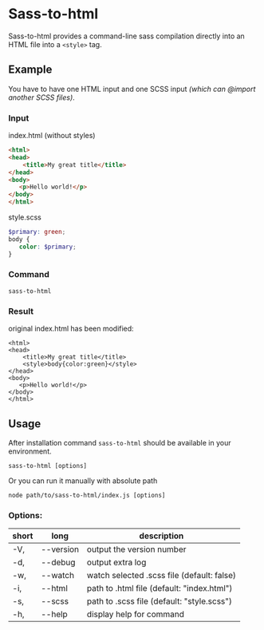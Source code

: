 # Sass-to-html
Sass-to-html provides a command-line sass compilation directly into an HTML file into a `<style>` tag. 

## Example
You have to have one HTML input and one SCSS input _(which can @import another SCSS files)_.
### Input
index.html (without styles)
```html
<html>
<head>
    <title>My great title</title>
</head>
<body>
   <p>Hello world!</p>
</body>
</html>
```
style.scss
```scss
$primary: green;
body {
   color: $primary;
}
```
### Command
```
sass-to-html 
```
### Result
original index.html has been modified:
```
<html>
<head>
    <title>My great title</title>
    <style>body{color:green}</style>
</head>
<body>
   <p>Hello world!</p>
</body>
</html>
```

## Usage
After installation command `sass-to-html` should be available in your environment.
```
sass-to-html [options]
```
Or you can run it manually with absolute path
```
node path/to/sass-to-html/index.js [options]
```

### Options:
| short | long | description |
|---|---|---|
| -V, | --version     | output the version number    
| -d, | --debug       | output extra log    
| -w, | --watch       | watch selected .scss file (default: false)    
| -i, | --html <type> | path to .html file (default: "index.html")    
| -s, | --scss <type> | path to .scss file (default: "style.scss")    
| -h, | --help        | display help for command    
